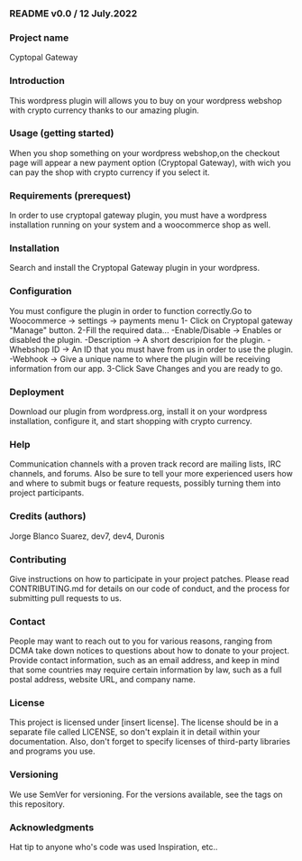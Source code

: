 ### README v0.0 / 12 July.2022

### Project name
Cyptopal Gateway

### Introduction
This wordpress plugin will allows you to buy on your wordpress webshop with crypto currency thanks to our amazing plugin.

### Usage (getting started)
When you shop something on your wordpress webshop,on the checkout page will appear a new payment option (Cryptopal Gateway), with wich you can pay the shop with crypto currency if you select it.

### Requirements (prerequest)
In order to use cryptopal gateway plugin, you must have a wordpress installation running on your system and a woocommerce shop as well.

### Installation
Search and install the Cryptopal Gateway plugin in your wordpress.

### Configuration
You must configure the plugin in order to function correctly.Go to Woocommerce -> settings -> payments menu
1- Click on Cryptopal gateway "Manage" button.
2-Fill the required data...
  -Enable/Disable -> Enables or disabled the plugin.
  -Description -> A short descripion for the plugin.
  -Whebshop ID -> An ID that you must have from us in order to use the plugin.
  -Webhook -> Give a unique name to where the plugin will be receiving information from our app.
3-Click Save Changes and you are ready to go.
 
### Deployment
Download our plugin from wordpress.org, install it on your wordpress installation, configure it, and start shopping with crypto currency.

### Help
Communication channels with a proven track record are mailing lists, IRC channels, and forums. Also be sure to tell your more experienced users how and where to submit bugs or feature requests, possibly turning them into project participants.

### Credits (authors)
Jorge Blanco Suarez, dev7, dev4, Duronis


### Contributing
Give instructions on how to participate in your project patches.
Please read CONTRIBUTING.md for details on our code of conduct, and the process for submitting pull requests to us.

### Contact
People may want to reach out to you for various reasons, ranging from DCMA take down notices to questions about how to donate to your project. Provide contact information, such as an email address, and keep in mind that some countries may require certain information by law, such as a full postal address, website URL, and company name.

### License
This project is licensed under [insert license]. The license should be in a separate file called LICENSE, so don't explain it in detail within your documentation. Also, don't forget to specify licenses of third-party libraries and programs you use.

### Versioning
We use SemVer for versioning. For the versions available, see the tags on this repository.

### Acknowledgments
Hat tip to anyone who's code was used
Inspiration, etc..
